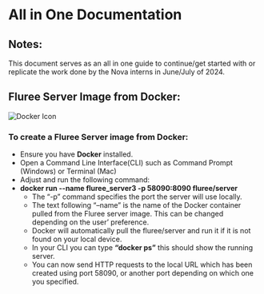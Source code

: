 # All in One Documentation

## Notes:
This document serves as an all in one guide to continue/get started with or replicate the work done by the Nova interns in June/July of 2024.
## Fluree Server Image from Docker:
![Docker Icon](https://www.docker.com/wp-content/uploads/2023/08/logo-guide-logos-1.svg)

### To create a Fluree Server image from Docker:
-  Ensure you have **Docker** installed.
-  Open a Command Line Interface(CLI) such as Command Prompt (Windows) or Terminal (Mac)
-  Adjust and run the following command:
- **docker run --name fluree_server3 -p 58090:8090 fluree/server**
    -  The “-p” command specifies the port the server will use locally.
    -  The text following “–name” is the name of the Docker container pulled from the Fluree server image. This can be changed depending on the user’ preference.
    -  Docker will automatically pull the fluree/server and run it if it is not found on
        your local device.
    -  In your CLI you can type **“docker ps”** this should show the running server.
    - You can now send HTTP requests to the local URL which has been created using port 58090, or another port depending on which one you specified.


## 